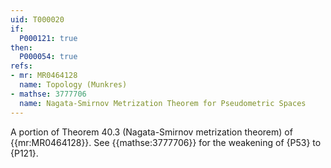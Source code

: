 ```yaml
---
uid: T000020
if:
  P000121: true
then:
  P000054: true
refs:
- mr: MR0464128
  name: Topology (Munkres)
- mathse: 3777706
  name: Nagata-Smirnov Metrization Theorem for Pseudometric Spaces
---
```


A portion of Theorem 40.3 (Nagata-Smirnov metrization theorem) of {{mr:MR0464128}}.
See {{mathse:3777706}} for the weakening of {P53} to {P121}.
